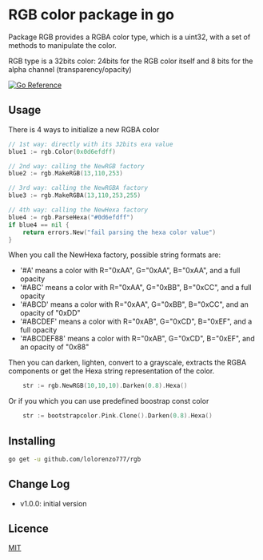 # RGB color package in go

Package RGB provides a RGBA color type, which is a uint32, with a set of methods to manipulate the color.

RGB type is a 32bits color: 24bits for the RGB color itself and 8 bits for the alpha channel (transparency/opacity)

[![Go Reference](https://pkg.go.dev/badge/github.com/lolorenzo777/rgb/v2.svg)](https://pkg.go.dev/github.com/lolorenzo777/rgb/v2)

## Usage

There is 4 ways to initialize a new RGBA color

```go
// 1st way: directly with its 32bits exa value
blue1 := rgb.Color(0x0d6efdff)

// 2nd way: calling the NewRGB factory
blue2 := rgb.MakeRGB(13,110,253)

// 3rd way: calling the NewRGBA factory
blue3 := rgb.MakeRGBA(13,110,253,255)

// 4th way: calling the NewHexa factory
blue4 := rgb.ParseHexa("#0d6efdff")
if blue4 == nil {
    return errors.New("fail parsing the hexa color value")
}
```	

When you call the NewHexa factory, possible string formats are:

- '#A' means a color with R="0xAA", G="0xAA", B="0xAA", and a full opacity
- '#ABC' means a color with R="0xAA", G="0xBB", B="0xCC", and a full opacity
- '#ABCD' means a color with R="0xAA", G="0xBB", B="0xCC", and an opacity of "0xDD"
- '#ABCDEF' means a color with R="0xAB", G="0xCD", B="0xEF", and a full opacity
- '#ABCDEF88' means a color with R="0xAB", G="0xCD", B="0xEF", and an opacity of "0x88"

Then you can darken, lighten, convert to a grayscale, extracts the RGBA components or get the Hexa string representation of the color.

```go
    str := rgb.NewRGB(10,10,10).Darken(0.8).Hexa()
```

Or if you which you can use predefined boostrap const color
```go
    str := bootstrapcolor.Pink.Clone().Darken(0.8).Hexa()
```

## Installing 

```bash
go get -u github.com/lolorenzo777/rgb
```

## Change Log

- v1.0.0: initial version 

## Licence

[MIT](LICENSE)
